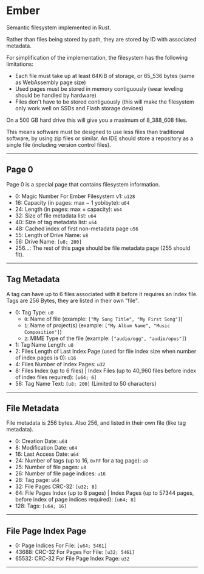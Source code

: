 # Ember
Semantic filesystem implemented in Rust.

Rather than files being stored by path, they are stored by ID with associated metadata.

For simplification of the implementation, the filesystem has the following limitations:
 - Each file must take up at least 64KiB of storage, or 65_536 bytes (same as WebAssembly page size)
 - Used pages must be stored in memory contiguously (wear leveling should be handled by hardware)
 - Files don't have to be stored contiguously (this will make the filesystem only work well on SSDs and Flash storage devices)

On a 500 GB hard drive this will give you a maximum of 8_388_608 files.

This means software must be designed to use less files than traditional software, by using zip files or similar.
An IDE should store a repository as a single file (including version control files).

-----

## Page 0
Page 0 is a special page that contains filesystem information.

 - 0: Magic Number For Ember Filesystem v1: `u128`
 - 16: Capacity (in pages: max ~ 1 yobibyte): `u64`
 - 24: Length (in pages: max = capacity): `u64`
 - 32: Size of file metadata list: `u64`
 - 40: Size of tag metadata list: `u64`
 - 48: Cached index of first non-metadata page `u56`
 - 55: Length of Drive Name: `u8`
 - 56: Drive Name: `[u8; 200]`
 - 256...: The rest of this page should be file metadata page (255 should fit).

-----

## Tag Metadata
A tag can have up to 6 files associated with it before it requires an index file.  Tags are 256 Bytes, they are listed in their own "file".

 - 0: Tag Type: `u8`
   - `0`: Name of file (example: `["My Song Title", "My First Song"]`)
   - `1`: Name of project(s) (example: `["My Album Name", "Music Composition"]`)
   - `2`: MIME Type of the file (example: `["audio/ogg", "audio/opus"]`)
 - 1: Tag Name Length: `u8`
 - 2: Files Length of Last Index Page (used for file index size when number of index pages is 0): `u16`
 - 4: Files Number of Index Pages: `u32`
 - 8: Files Index (up to 6 files) | Index Files (up to 40_960 files before index of index files required): `[u64; 6]`
 - 56: Tag Name Text: `[u8; 200]` (Limited to 50 characters)

-----

## File Metadata
File metadata is 256 bytes.  Also 256, and listed in their own file (like tag metadata).

 - 0: Creation Date: `u64`
 - 8: Modification Date: `u64`
 - 16: Last Access Date: `u64`
 - 24: Number of tags (up to 16, `0xFF` for a tag page): `u8`
 - 25: Number of file pages: `u8`
 - 26: Number of file page indices: `u16`
 - 28: Tag page: `u64`
 - 32: File Pages CRC-32: `[u32; 8]`
 - 64: File Pages Index (up to 8 pages) | Index Pages (up to 57344 pages, before index of page indices required): `[u64; 8]`
 - 128: Tags: `[u64; 16]`

-----

## File Page Index Page

 - 0: Page Indices For File: `[u64; 5461]`
 - 43688: CRC-32 For Pages For File: `[u32; 5461]`
 - 65532: CRC-32 For File Page Index Page: `u32`

-----
